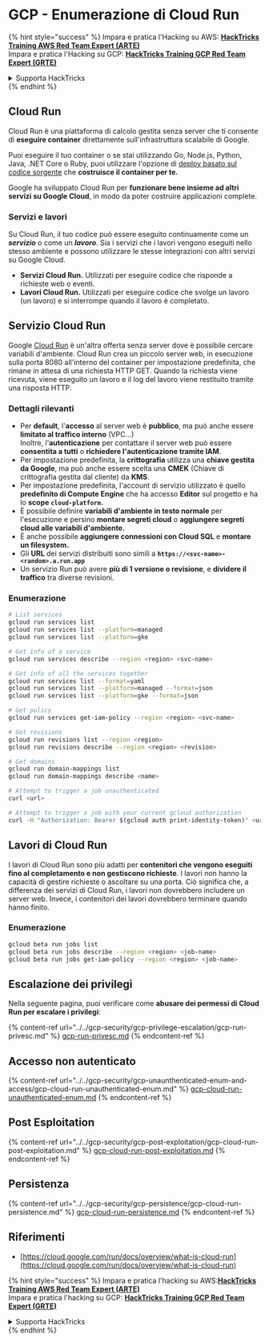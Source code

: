 # GCP - Enumerazione di Cloud Run

{% hint style="success" %}
Impara e pratica l'Hacking su AWS: <img src="/.gitbook/assets/image.png" alt="" data-size="line">[**HackTricks Training AWS Red Team Expert (ARTE)**](https://training.hacktricks.xyz/courses/arte)<img src="/.gitbook/assets/image.png" alt="" data-size="line">\
Impara e pratica l'Hacking su GCP: <img src="/.gitbook/assets/image (2).png" alt="" data-size="line">[**HackTricks Training GCP Red Team Expert (GRTE)**<img src="/.gitbook/assets/image (2).png" alt="" data-size="line">](https://training.hacktricks.xyz/courses/grte)

<details>

<summary>Supporta HackTricks</summary>

* Controlla i [**piani di abbonamento**](https://github.com/sponsors/carlospolop)!
* **Unisciti al** 💬 [**gruppo Discord**](https://discord.gg/hRep4RUj7f) o al [**gruppo telegram**](https://t.me/peass) o **seguici** su **Twitter** 🐦 [**@hacktricks\_live**](https://twitter.com/hacktricks\_live)**.**
* **Condividi trucchi di hacking inviando PR a** [**HackTricks**](https://github.com/carlospolop/hacktricks) e [**HackTricks Cloud**](https://github.com/carlospolop/hacktricks-cloud) repos di github.

</details>
{% endhint %}

## Cloud Run <a href="#reviewing-cloud-run-configurations" id="reviewing-cloud-run-configurations"></a>

Cloud Run è una piattaforma di calcolo gestita senza server che ti consente di **eseguire container** direttamente sull'infrastruttura scalabile di Google.

Puoi eseguire il tuo container o se stai utilizzando Go, Node.js, Python, Java, .NET Core o Ruby, puoi utilizzare l'opzione di [deploy basato sul codice sorgente](https://cloud.google.com/run/docs/deploying-source-code) che **costruisce il container per te.**

Google ha sviluppato Cloud Run per **funzionare bene insieme ad altri servizi su Google Cloud**, in modo da poter costruire applicazioni complete.

### Servizi e lavori <a href="#services-and-jobs" id="services-and-jobs"></a>

Su Cloud Run, il tuo codice può essere eseguito continuamente come un _**servizio**_ o come un _**lavoro**_. Sia i servizi che i lavori vengono eseguiti nello stesso ambiente e possono utilizzare le stesse integrazioni con altri servizi su Google Cloud.

* **Servizi Cloud Run.** Utilizzati per eseguire codice che risponde a richieste web o eventi.
* **Lavori Cloud Run.** Utilizzati per eseguire codice che svolge un lavoro (un lavoro) e si interrompe quando il lavoro è completato.

## Servizio Cloud Run

Google [Cloud Run](https://cloud.google.com/run) è un'altra offerta senza server dove è possibile cercare variabili d'ambiente. Cloud Run crea un piccolo server web, in esecuzione sulla porta 8080 all'interno del container per impostazione predefinita, che rimane in attesa di una richiesta HTTP GET. Quando la richiesta viene ricevuta, viene eseguito un lavoro e il log del lavoro viene restituito tramite una risposta HTTP.

### Dettagli rilevanti

* Per **default**, l'**accesso** al server web è **pubblico**, ma può anche essere **limitato al traffico interno** (VPC...)\
Inoltre, l'**autenticazione** per contattare il server web può essere **consentita a tutti** o **richiedere l'autenticazione tramite IAM**.
* Per impostazione predefinita, la **crittografia** utilizza una **chiave gestita da Google**, ma può anche essere scelta una **CMEK** (Chiave di crittografia gestita dal cliente) da **KMS**.
* Per impostazione predefinita, l'account di servizio utilizzato è quello **predefinito di Compute Engine** che ha accesso **Editor** sul progetto e ha lo **scope `cloud-platform`.**
* È possibile definire **variabili d'ambiente in testo normale** per l'esecuzione e persino **montare segreti cloud** o **aggiungere segreti cloud alle variabili d'ambiente.**
* È anche possibile **aggiungere connessioni con Cloud SQL** e **montare un filesystem.**
* Gli **URL** dei servizi distribuiti sono simili a **`https://<svc-name>-<random>.a.run.app`**
* Un servizio Run può avere **più di 1 versione o revisione**, e **dividere il traffico** tra diverse revisioni.

### Enumerazione
```bash
# List services
gcloud run services list
gcloud run services list --platform=managed
gcloud run services list --platform=gke

# Get info of a service
gcloud run services describe --region <region> <svc-name>

# Get info of all the services together
gcloud run services list --format=yaml
gcloud run services list --platform=managed --format=json
gcloud run services list --platform=gke --format=json

# Get policy
gcloud run services get-iam-policy --region <region> <svc-name>

# Get revisions
gcloud run revisions list --region <region>
gcloud run revisions describe --region <region> <revision>

# Get domains
gcloud run domain-mappings list
gcloud run domain-mappings describe <name>

# Attempt to trigger a job unauthenticated
curl <url>

# Attempt to trigger a job with your current gcloud authorization
curl -H "Authorization: Bearer $(gcloud auth print-identity-token)" <url>
```
## Lavori di Cloud Run

I lavori di Cloud Run sono più adatti per **contenitori che vengono eseguiti fino al completamento e non gestiscono richieste**. I lavori non hanno la capacità di gestire richieste o ascoltare su una porta. Ciò significa che, a differenza dei servizi di Cloud Run, i lavori non dovrebbero includere un server web. Invece, i contenitori dei lavori dovrebbero terminare quando hanno finito.

### Enumerazione
```bash
gcloud beta run jobs list
gcloud beta run jobs describe --region <region> <job-name>
gcloud beta run jobs get-iam-policy --region <region> <job-name>
```
## Escalazione dei privilegi

Nella seguente pagina, puoi verificare come **abusare dei permessi di Cloud Run per escalare i privilegi**:

{% content-ref url="../../gcp-security/gcp-privilege-escalation/gcp-run-privesc.md" %}
[gcp-run-privesc.md](../../gcp-security/gcp-privilege-escalation/gcp-run-privesc.md)
{% endcontent-ref %}

## Accesso non autenticato

{% content-ref url="../../gcp-security/gcp-unaunthenticated-enum-and-access/gcp-cloud-run-unauthenticated-enum.md" %}
[gcp-cloud-run-unauthenticated-enum.md](../../gcp-security/gcp-unaunthenticated-enum-and-access/gcp-cloud-run-unauthenticated-enum.md)
{% endcontent-ref %}

## Post Esploitation

{% content-ref url="../../gcp-security/gcp-post-exploitation/gcp-cloud-run-post-exploitation.md" %}
[gcp-cloud-run-post-exploitation.md](../../gcp-security/gcp-post-exploitation/gcp-cloud-run-post-exploitation.md)
{% endcontent-ref %}

## Persistenza

{% content-ref url="../../gcp-security/gcp-persistence/gcp-cloud-run-persistence.md" %}
[gcp-cloud-run-persistence.md](../../gcp-security/gcp-persistence/gcp-cloud-run-persistence.md)
{% endcontent-ref %}

## Riferimenti

* [https://cloud.google.com/run/docs/overview/what-is-cloud-run](https://cloud.google.com/run/docs/overview/what-is-cloud-run)

{% hint style="success" %}
Impara e pratica l'hacking su AWS:<img src="/.gitbook/assets/image.png" alt="" data-size="line">[**HackTricks Training AWS Red Team Expert (ARTE)**](https://training.hacktricks.xyz/courses/arte)<img src="/.gitbook/assets/image.png" alt="" data-size="line">\
Impara e pratica l'hacking su GCP: <img src="/.gitbook/assets/image (2).png" alt="" data-size="line">[**HackTricks Training GCP Red Team Expert (GRTE)**<img src="/.gitbook/assets/image (2).png" alt="" data-size="line">](https://training.hacktricks.xyz/courses/grte)

<details>

<summary>Supporta HackTricks</summary>

* Controlla i [**piani di abbonamento**](https://github.com/sponsors/carlospolop)!
* **Unisciti al** 💬 [**gruppo Discord**](https://discord.gg/hRep4RUj7f) o al [**gruppo telegram**](https://t.me/peass) o **seguici** su **Twitter** 🐦 [**@hacktricks\_live**](https://twitter.com/hacktricks\_live)**.**
* **Condividi trucchi di hacking inviando PR a** [**HackTricks**](https://github.com/carlospolop/hacktricks) e [**HackTricks Cloud**](https://github.com/carlospolop/hacktricks-cloud) github repos.

</details>
{% endhint %}
